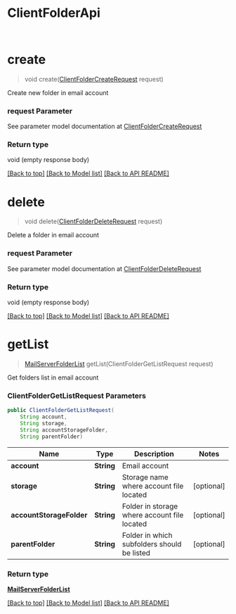 # ClientFolderApi

            ﻿
<a name="create"></a>
# create
> void create([ClientFolderCreateRequest](ClientFolderCreateRequest.md) request)

Create new folder in email account             

### request Parameter

See parameter model documentation at [ClientFolderCreateRequest](ClientFolderCreateRequest.md)

### Return type

void (empty response body)

[[Back to top]](#) [[Back to Model list]](Model.md) [[Back to API README]](README.md)
            ﻿
<a name="delete"></a>
# delete
> void delete([ClientFolderDeleteRequest](ClientFolderDeleteRequest.md) request)

Delete a folder in email account             

### request Parameter

See parameter model documentation at [ClientFolderDeleteRequest](ClientFolderDeleteRequest.md)

### Return type

void (empty response body)

[[Back to top]](#) [[Back to Model list]](Model.md) [[Back to API README]](README.md)
            ﻿
<a name="getList"></a>
# **getList**
> [MailServerFolderList](MailServerFolderList.md) getList(ClientFolderGetListRequest request)

Get folders list in email account             

### **ClientFolderGetListRequest** Parameters
```java
public ClientFolderGetListRequest(
    String account, 
    String storage, 
    String accountStorageFolder, 
    String parentFolder)
```

Name | Type | Description | Notes
---- | ---- | ----------- | -----
 **account** | **String**| Email account |
 **storage** | **String**| Storage name where account file located | [optional]
 **accountStorageFolder** | **String**| Folder in storage where account file located | [optional]
 **parentFolder** | **String**| Folder in which subfolders should be listed | [optional]

### Return type

[**MailServerFolderList**](MailServerFolderList.md)

[[Back to top]](#) [[Back to Model list]](Model.md) [[Back to API README]](README.md)

